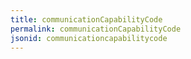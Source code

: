 ```yaml
---
title: communicationCapabilityCode
permalink: communicationCapabilityCode
jsonid: communicationcapabilitycode
---
```

